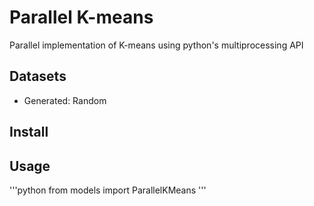 # Parallel K-means
Parallel implementation of K-means using python's multiprocessing API

## Datasets
- Generated: Random 

## Install

## Usage
'''python
from models import ParallelKMeans
'''
